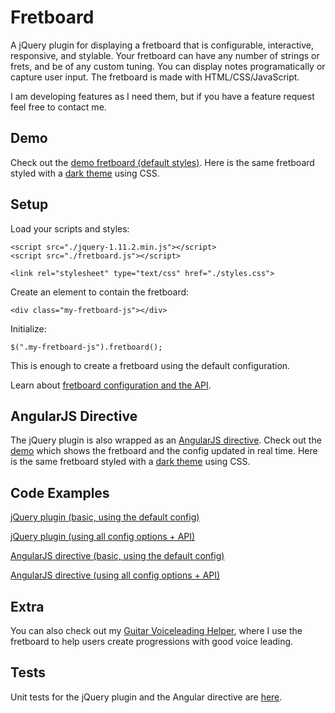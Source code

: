# Fretboard

A jQuery plugin for displaying a fretboard that is configurable, interactive, responsive, and stylable. Your fretboard can have any number of strings or frets, and be of any custom tuning. You can display notes programatically or capture user input. The fretboard is made with HTML/CSS/JavaScript.


I am developing features as I need them, but if you have a feature request feel free to contact me.



## Demo

Check out the <a href="http://frank-modica.com/static/fretboarddemo/index-with-full-config.html" target="_blank">demo fretboard (default styles)</a>. Here is the same fretboard styled with a <a href="http://frank-modica.com/static/fretboarddemo/index-with-full-config-dark-theme.html" target="_blank">dark theme</a> using CSS.

## Setup

Load your scripts and styles:

```
<script src="./jquery-1.11.2.min.js"></script>
<script src="./fretboard.js"></script>

<link rel="stylesheet" type="text/css" href="./styles.css">
```

Create an element to contain the fretboard:

```
<div class="my-fretboard-js"></div>
```

Initialize:

```
$(".my-fretboard-js").fretboard();
```

This is enough to create a fretboard using the default configuration.

Learn about <a target="_blank" href="https://github.com/fmodica/fretboard.js/wiki/Configuration-and-API">fretboard configuration and the API</a>.

## AngularJS Directive

The jQuery plugin is also wrapped as an <a href="https://github.com/fmodica/fretboard.js/wiki/AngularJS-Directive">AngularJS directive</a>. Check out the <a href="http://frank-modica.com/static/fretboarddemo/angular-directive/index-with-full-config.html">demo</a> which shows the fretboard and the config updated in real time. Here is the same fretboard styled with a <a href="http://frank-modica.com/static/fretboarddemo/angular-directive/index-with-full-config-dark-theme.html" target="_blank">dark theme</a> using CSS.

## Code Examples

<a href="https://github.com/fmodica/fretboard/blob/master/jquery-plugin/index.html">jQuery plugin (basic, using the default config)</a>

<a href="https://github.com/fmodica/fretboard/blob/master/jquery-plugin/index-with-full-config.html">jQuery plugin (using all config options + API)</a>

<a href="https://github.com/fmodica/fretboard/blob/master/angular-directive/index.html">AngularJS directive (basic, using the default config)</a>

<a href="https://github.com/fmodica/fretboard/blob/master/angular-directive/index-with-full-config.html">AngularJS directive (using all config options + API)</a>

## Extra

You can also check out my <a target="_blank" href="http://frank-modica.com/#/voiceleader/index">Guitar Voiceleading Helper</a>, where I use the fretboard to help users create progressions with good voice leading.

## Tests
Unit tests for the jQuery plugin and the Angular directive are <a href="https://github.com/fmodica/fretboard/tree/master/tests/spec">here</a>.
